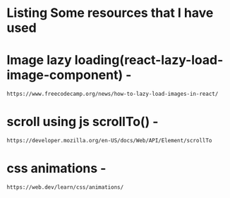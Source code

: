 # Listing Some resources that I have used

# Image lazy loading(react-lazy-load-image-component) -

    https://www.freecodecamp.org/news/how-to-lazy-load-images-in-react/

# scroll using js scrollTo() -

    https://developer.mozilla.org/en-US/docs/Web/API/Element/scrollTo

# css animations -

    https://web.dev/learn/css/animations/
